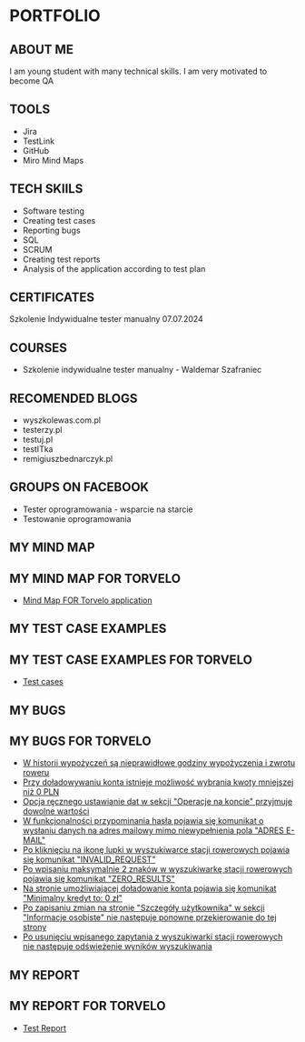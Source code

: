 # PORTFOLIO
## ABOUT ME
I am young student with many technical skills. I am very motivated to become QA
## TOOLS
* Jira
* TestLink
* GitHub
* Miro Mind Maps
## TECH SKIILS
* Software testing
* Creating test cases
* Reporting bugs
* SQL
* SCRUM
* Creating test reports
* Analysis of the application according to test plan
## CERTIFICATES
Szkolenie Indywidualne tester manualny 07.07.2024
## COURSES
* Szkolenie indywidualne tester manualny - Waldemar Szafraniec
## RECOMENDED BLOGS
* wyszkolewas.com.pl
* testerzy.pl
* testuj.pl
* testITka
* remigiuszbednarczyk.pl
## GROUPS ON FACEBOOK
* Tester oprogramowania - wsparcie na starcie
* Testowanie oprogramowania
## MY MIND MAP
## MY MIND MAP FOR TORVELO
* [Mind Map FOR Torvelo application](https://drive.google.com/file/d/16M_sw5BKkpOjmLvpW7N9N3CxxG7NWtQv/view?usp=sharing)
## MY TEST CASE EXAMPLES
## MY TEST CASE EXAMPLES FOR TORVELO
* [Test cases](https://drive.google.com/file/d/1Vf_G_QCMr9azXnR5ZV4bTsOADcG6aymW/view?usp=sharing)
## MY BUGS
## MY BUGS FOR TORVELO
* [W historii wypożyczeń są nieprawidłowe godziny wypożyczenia i zwrotu roweru](https://drive.google.com/file/d/1AVbP57jpnhyHgCReUYivyj3MYN-ooCtN/view?usp=sharing)
* [Przy doładowywaniu konta istnieje możliwość wybrania kwoty mniejszej niż 0 PLN](https://drive.google.com/file/d/1yuK_MDCWmcXh8kzvoDFIRu-UrU5sqx6d/view?usp=sharing)
* [Opcja ręcznego ustawianie dat w sekcji "Operacje na koncie" przyjmuje dowolne wartości](https://drive.google.com/file/d/1-xm2b942c6sOnQSS_DQyodUSqlgKX_P8/view?usp=sharing)
* [W funkcjonalności przypominania hasła pojawia się komunikat o wysłaniu danych na adres mailowy mimo niewypełnienia pola "ADRES E-MAIL"](https://drive.google.com/file/d/15pQbOSkyWT92R4p7a781tXJf0A6Tjqgh/view?usp=sharing)
* [Po kliknięciu na ikonę lupki w wyszukiwarce stacji rowerowych pojawia się komunikat "INVALID_REQUEST"](https://drive.google.com/file/d/1Pbrq-5lL7QYSWp59RJ2Y3JrCbldJXwEj/view?usp=sharing)
* [Po wpisaniu maksymalnie 2 znaków w wyszukiwarkę stacji rowerowych pojawia się komunikat "ZERO_RESULTS"](https://drive.google.com/file/d/1Az0nkrX7V4GI7rRlZvH5-dlmZoEx3fj0/view?usp=sharing)
* [Na stronie umożliwiającej doładowanie konta pojawia się komunikat "Minimalny kredyt to: 0 zł"](https://drive.google.com/file/d/1BhFqUA971mxA5NR5-csC20RVTggmyrE6/view?usp=sharing)
* [Po zapisaniu zmian na stronie "Szczegóły użytkownika" w sekcji "Informacje osobiste" nie następuje ponowne przekierowanie do tej strony](https://drive.google.com/file/d/15XquwuKSwVHkI6T-s2o5IB8nM7UFn2Zq/view?usp=sharing)
* [Po usunięciu wpisanego zapytania z wyszukiwarki stacji rowerowych nie następuje odświeżenie wyników wyszukiwania](https://drive.google.com/file/d/1hcOmEPiLRYGbQJj4lQ0s8EwDbEyUHTN4/view?usp=sharing)
## MY REPORT
## MY REPORT FOR TORVELO
* [Test Report](https://drive.google.com/file/d/1YOT4ccbFp94UgGxUIAc-XNhB8Ks70_yK/view?usp=sharing)
